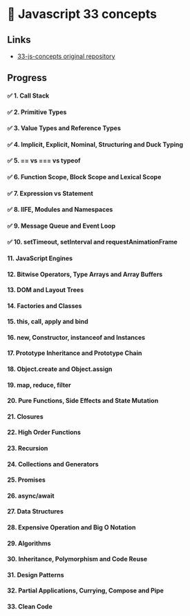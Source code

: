 # 🧀 Javascript 33 concepts

## Links

- [33-js-concepts original repository](https://github.com/leonardomso/33-js-concepts)

## Progress

#### ✅ 1. Call Stack
#### ✅ 2. Primitive Types
#### ✅ 3. Value Types and Reference Types
#### ✅ 4. Implicit, Explicit, Nominal, Structuring and Duck Typing
#### ✅ 5. == vs === vs typeof
#### ✅ 6. Function Scope, Block Scope and Lexical Scope
#### ✅ 7. Expression vs Statement
#### ✅ 8. IIFE, Modules and Namespaces
#### ✅ 9. Message Queue and Event Loop
#### ✅ 10. setTimeout, setInterval and requestAnimationFrame
#### 11. JavaScript Engines
#### 12. Bitwise Operators, Type Arrays and Array Buffers
#### 13. DOM and Layout Trees
#### 14. Factories and Classes
#### 15. this, call, apply and bind
#### 16. new, Constructor, instanceof and Instances
#### 17. Prototype Inheritance and Prototype Chain
#### 18. Object.create and Object.assign
#### 19. map, reduce, filter
#### 20. Pure Functions, Side Effects and State Mutation
#### 21. Closures
#### 22. High Order Functions
#### 23. Recursion
#### 24. Collections and Generators
#### 25. Promises
#### 26. async/await
#### 27. Data Structures
#### 28. Expensive Operation and Big O Notation
#### 29. Algorithms
#### 30. Inheritance, Polymorphism and Code Reuse
#### 31. Design Patterns
#### 32. Partial Applications, Currying, Compose and Pipe
#### 33. Clean Code
